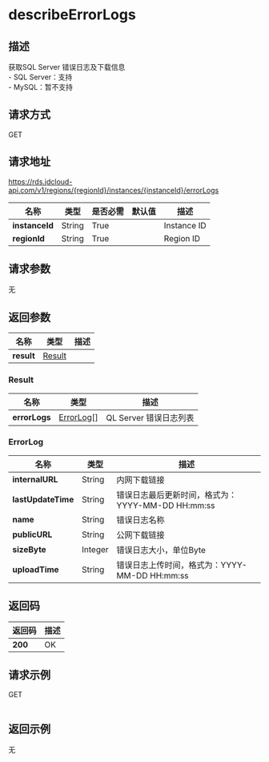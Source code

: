 # describeErrorLogs


## 描述
获取SQL Server 错误日志及下载信息</br>- SQL Server：支持</br>- MySQL：暂不支持

## 请求方式
GET

## 请求地址
https://rds.jdcloud-api.com/v1/regions/{regionId}/instances/{instanceId}/errorLogs

|名称|类型|是否必需|默认值|描述|
|---|---|---|---|---|
|**instanceId**|String|True||Instance ID|
|**regionId**|String|True||Region ID|

## 请求参数
无


## 返回参数
|名称|类型|描述|
|---|---|---|
|**result**|[Result](##Result)||


### <a name="Result">Result</a>
|名称|类型|描述|
|---|---|---|
|**errorLogs**|[ErrorLog[]](##ErrorLog)|QL Server 错误日志列表|
### <a name="ErrorLog">ErrorLog</a>
|名称|类型|描述|
|---|---|---|
|**internalURL**|String|内网下载链接|
|**lastUpdateTime**|String|错误日志最后更新时间，格式为：YYYY-MM-DD HH:mm:ss|
|**name**|String|错误日志名称|
|**publicURL**|String|公网下载链接|
|**sizeByte**|Integer|错误日志大小，单位Byte|
|**uploadTime**|String|错误日志上传时间，格式为：YYYY-MM-DD HH:mm:ss|

## 返回码
|返回码|描述|
|---|---|
|**200**|OK|

## 请求示例
GET
```

```

## 返回示例
无
